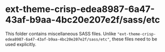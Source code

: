 # ext-theme-crisp-edea8987-6a47-43af-b9aa-4bc20e207e2f/sass/etc

This folder contains miscellaneous SASS files. Unlike `"ext-theme-crisp-edea8987-6a47-43af-b9aa-4bc20e207e2f/sass/etc"`, these files
need to be used explicitly.
